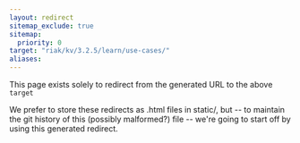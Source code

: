```yaml
---
layout: redirect
sitemap_exclude: true
sitemap:
  priority: 0
target: "riak/kv/3.2.5/learn/use-cases/"
aliases:
---
```


This page exists solely to redirect from the generated URL to the above `target`

We prefer to store these redirects as .html files in static/, but -- to maintain
the git history of this (possibly malformed?) file -- we're going to start off
by using this generated redirect.

